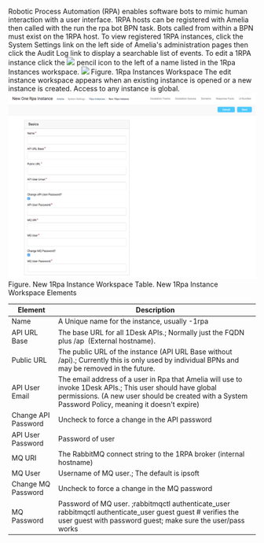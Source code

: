 Robotic Process Automation (RPA) enables software bots to mimic human interaction with a user interface. 1RPA hosts can be registered with Amelia then called with the run the rpa bot BPN task. Bots called from within a BPN must exist on the 1RPA host.
To view registered 1RPA instances, click the System Settings link on the left side of Amelia's administration pages then click the Audit Log link to display a searchable list of events.
To edit a 1RPA instance click the ![](attachments/28476193/28476205.png) pencil icon to the left of a name listed in the 1Rpa Instances workspace.
![](attachments/28476193/28476206.png)
Figure. 1Rpa Instances Workspace
The edit instance workspace appears when an existing instance is opened or a new instance is created. Access to any instance is global.
![](attachments/28476193/28476207.png)
Figure. New 1Rpa Instance Workspace
Table. New 1Rpa Instance Workspace Elements

| Element | Description |
| ----|----|
| Name | A Unique name for the instance, usually <client code>-1rpa |
| API URL Base | The base URL for all 1Desk APIs.; Normally just the FQDN plus /ap  (External hostname). |
| Public URL | The public URL of the instance (API URL Base without /api).; Currently this is only used by individual BPNs and may be removed in the future. |
| API User Email | The email address of a user in Rpa that Amelia will use to invoke 1Desk APIs.; This user should have global permissions. (A new user should be created with a System Password Policy, meaning it doesn't expire) |
| Change API Password | Uncheck to force a change in the API password |
| API User Password | Password of user |
| MQ URI | The RabbitMQ connect string to the 1RPA broker (internal hostname) |
| MQ User | Username of MQ user.; The default is ipsoft |
| Change MQ Password | Uncheck to force a change in the MQ password |
| MQ Password | Password of MQ user. ;rabbitmqctl authenticate_user <username> <password>rabbitmqctl authenticate_user guest guest # verifies the user guest with password guest; make sure the user/pass works |

